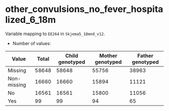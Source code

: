 # other_convulsions_no_fever_hospitalized_6_18m
Variable mapping to `EE264` in `Skjema5_18mnd_v12`.
- Number of values:

| Value | Total | Child genotyped | Mother genotyped | Father genotyped |
| ----- | ----- | --------------- | ---------------- | ---------------- |
| Missing | 58648 | 58648 | 55756 | 38963 |
| Non-missing | 16660 | 16660 | 15894 | 11121 |
| No | 16561 | 16561 | 15800 |11056 |
| Yes | 99 | 99 | 94 |65 |



